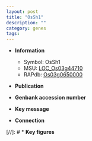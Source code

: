```yaml
---
layout: post
title: "OsSh1"
description: ""
category: genes
tags: 
---
```


* **Information**  
    + Symbol: OsSh1  
    + MSU: [LOC_Os03g44710](http://rice.uga.edu/cgi-bin/ORF_infopage.cgi?orf=LOC_Os03g44710)  
    + RAPdb: [Os03g0650000](http://rapdb.dna.affrc.go.jp/viewer/gbrowse_details/irgsp1?name=Os03g0650000)  

* **Publication**  

* **Genbank accession number**  

* **Key message**  

* **Connection**  

[//]: # * **Key figures**  


